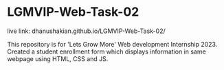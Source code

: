 # LGMVIP-Web-Task-02
live link: dhanushakian.github.io/LGMVIP-Web-Task-02/

This repository is for 'Lets Grow More' Web development Internship 2023. Created a student enrollment form which displays information in same webpage using HTML, CSS and JS.
